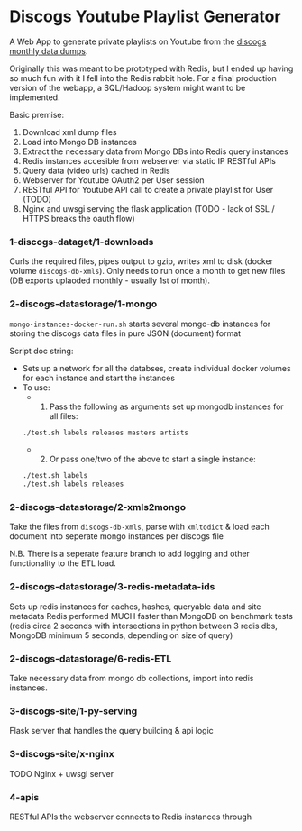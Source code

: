 # Discogs Youtube Playlist Generator

A Web App to generate private playlists on Youtube from the [discogs monthly data dumps](http://data.discogs.com/).

Originally this was meant to be prototyped with Redis, but I ended up having so much fun with it I fell into the Redis rabbit hole. For a final production version of the webapp, a SQL/Hadoop system might want to be implemented.

Basic premise:

1. Download xml dump files
2. Load into Mongo DB instances
3. Extract the necessary data from Mongo DBs into Redis query instances
4. Redis instances accesible from webserver via static IP RESTful APIs
5. Query data (video urls) cached in Redis
6. Webserver for Youtube OAuth2 per User session
7. RESTful API for Youtube API call to create a private playlist for User (TODO)
8. Nginx and uwsgi serving the flask application (TODO - lack of SSL / HTTPS breaks the oauth flow)


### 1-discogs-dataget/1-downloads
Curls the required files, pipes output to gzip, writes xml to disk (docker volume `discogs-db-xmls`). Only needs to run once a month to get new files (DB exports uplaoded monthly - usually 1st of month).

### 2-discogs-datastorage/1-mongo
`mongo-instances-docker-run.sh` starts several mongo-db instances for storing the discogs data files in pure JSON (document) format

Script doc string:
- Sets up a network for all the databses, create individual docker volumes for each instance and start the instances
- To use:
  - 1. Pass the following as arguments set up mongodb instances for all files:
  ```bash
  ./test.sh labels releases masters artists
  ```
  - 2. Or pass one/two of the above to start a single instance:
  ```bash
  ./test.sh labels
  ./test.sh labels releases
  ```
  
### 2-discogs-datastorage/2-xmls2mongo
Take the files from `discogs-db-xmls`, parse with `xmltodict` & load each document into seperate mongo instances per discogs file

N.B. There is a seperate feature branch to add logging and other functionality to the ETL load.

### 2-discogs-datastorage/3-redis-metadata-ids
Sets up redis instances for caches, hashes, queryable data and site metadata
Redis performed MUCH faster than MongoDB on benchmark tests (redis circa 2 seconds with intersections in python between 3 redis dbs, MongoDB minimum 5 seconds, depending on size of query)

### 2-discogs-datastorage/6-redis-ETL
Take necessary data from mongo db collections, import into redis instances.

### 3-discogs-site/1-py-serving
Flask server that handles the query building & api logic

### 3-discogs-site/x-nginx
TODO Nginx + uwsgi server

### 4-apis
RESTful APIs the webserver connects to Redis instances through

